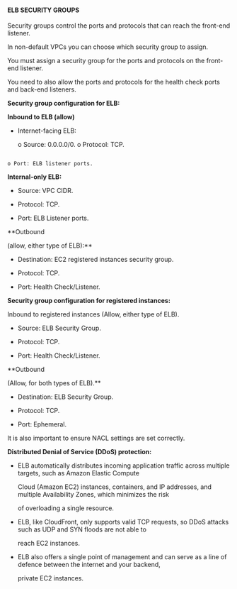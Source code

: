 #### ELB SECURITY GROUPS

Security groups control the ports and protocols that can reach the front-end
listener.

In non-default VPCs you can choose which security group to assign.

You must assign a security group for the ports and protocols on the front-end
listener.

You need to also allow the ports and protocols for the health check ports and
back-end listeners.

**Security group configuration for ELB:**

**Inbound to ELB (allow)**

- Internet-facing ELB:

  o Source: 0.0.0.0/0. o Protocol: TCP.

```

o Port: ELB listener ports.

```

**Internal-only ELB:**

- Source: VPC CIDR.

- Protocol: TCP.

- Port: ELB Listener ports.

**Outbound

(allow, either type of ELB):**

- Destination: EC2 registered instances security group.

- Protocol: TCP.

- Port: Health Check/Listener.

**Security group configuration for registered instances:**

Inbound to registered instances (Allow, either type of ELB).

- Source: ELB Security Group.

- Protocol: TCP.

- Port: Health Check/Listener.

**Outbound

(Allow, for both types of ELB).**

- Destination: ELB Security Group.

- Protocol: TCP.

- Port: Ephemeral.

It is also important to ensure NACL settings are set correctly.

**Distributed Denial of Service (DDoS) protection:**

- ELB automatically distributes incoming application traffic across multiple
  targets, such as Amazon Elastic Compute

  Cloud (Amazon EC2) instances, containers, and IP addresses, and multiple
  Availability Zones, which minimizes the risk

  of overloading a single resource.

- ELB, like CloudFront, only supports valid TCP requests, so DDoS attacks such
  as UDP and SYN floods are not able to

  reach EC2 instances.

- ELB also offers a single point of management and can serve as a line of
  defence between the internet and your backend,

  private EC2 instances.

